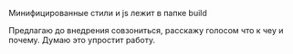 Минифицированные стили и js лежит в папке build

Предлагаю до внедрения совзониться, расскажу голосом что к чеу и почему. Думаю это упростит работу.